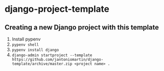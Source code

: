 # django-project-template

## Creating a new Django project with this template

1. Install pypenv
2. `pypenv shell`
3. `pypenv install django`
4. `django-admin startproject --template https://github.com/jantoniomartin/django-template/archive/master.zip <project name> .`
